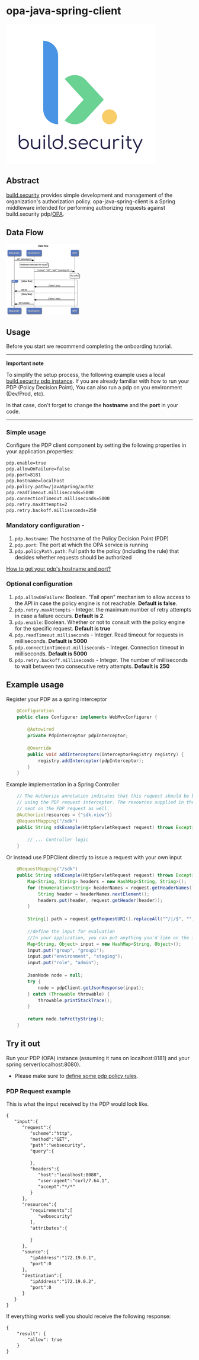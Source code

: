 # opa-java-spring-client

<img src="Logo-build.png" alt="drawing" width="400"/>

## Abstract
[build.security](https://docs.build.security/) provides simple development and management of the organization's authorization policy.
opa-java-spring-client is a Spring middleware intended for performing authorizing requests against build.security pdp/[OPA](https://www.openpolicyagent.org/).

## Data Flow
<img src="https://github.com/build-security/opa-express-middleware/blob/main/Data%20flow.png" alt="drawing" width="200"/>

## Usage
Before you start we recommend completing the onboarding tutorial.

---
**Important note**

To simplify the setup process, the following example uses a local [build.security pdp instance](https://docs.build.security/policy-decision-points-pdp/pdp-deployments/standalone-docker-1).
If you are already familiar with how to run your PDP (Policy Decision Point), You can also run a pdp on you environment (Dev/Prod, etc).

In that case, don't forget to change the **hostname** and the **port** in your code.

---
### Simple usage

Configure the PDP client component by setting the following properties in your 
application.properties:

    pdp.enable=true
    pdp.allowOnFailure=false
    pdp.port=8181
    pdp.hostname=localhost
    pdp.policy.path=/javaSpring/authz
    pdp.readTimeout.milliseconds=5000
    pdp.connectionTimeout.milliseconds=5000
    pdp.retry.maxAttempts=2
    pdp.retry.backoff.milliseconds=250
   
 ### Mandatory configuration - 

 1. `pdp.hostname`: The hostname of the Policy Decision Point (PDP)
 2. `pdp.port`: The port at which the OPA service is running
 3. `pdp.policyPath.path`: Full path to the policy (including the rule) that decides whether requests should be authorized
 
 [How to get your pdp's hostname and port?](https://docs.build.security/policy-decision-points-pdp#pdp-instances-section)
  ### Optional configuration
 1. `pdp.allowOnFailure`: Boolean. "Fail open" mechanism to allow access to the API in case the policy engine is not reachable. **Default is false**.
 2. `pdp.retry.maxAttempts` - Integer. the maximum number of retry attempts in case a failure occurs. **Default is 2**.
 3. `pdp.enable`: Boolean. Whether or not to consult with the policy engine for the specific request. **Default is true**
 4. `pdp.readTimeout.milliseconds` - Integer. Read timeout for requests in milliseconds. **Default is 5000**
 5. `pdp.connectionTimeout.milliseconds` - Integer. Connection timeout in milliseconds. **Default is 5000**
 6. `pdp.retry.backoff.milliseconds` - Integer. The number of milliseconds to wait between two consecutive retry attempts. **Default is 250**
## Example usage

Register your PDP as a spring interceptor
```java
    @Configuration
    public class Configurer implements WebMvcConfigurer {

        @Autowired
        private PdpInterceptor pdpInterceptor;

        @Override
        public void addInterceptors(InterceptorRegistry registry) {
            registry.addInterceptor(pdpInterceptor);
        }
    }
```

Example implementation in a Spring Controller 

```java
    // The Authorize annotation indicates that this request should be be authorized
    // using the PDP request interceptor. The resources supplied in the annotation will be
    // sent on the PDP request as well.
    @Authorize(resources = {"sdk.view"})
    @RequestMapping("/sdk")
    public String sdkExample(HttpServletRequest request) throws Exception {

        // ... Controller logic 
    }
```

Or instead use PDPClient directly to issue a request with your own input

```java
    @RequestMapping("/sdk")
    public String sdkExample(HttpServletRequest request) throws Exception {
        Map<String, String> headers = new HashMap<String, String>();
        for (Enumeration<String> headerNames = request.getHeaderNames(); headerNames.hasMoreElements(); ) {
            String header = headerNames.nextElement();
            headers.put(header, request.getHeader(header));
        }

        String[] path = request.getRequestURI().replaceAll("^/|/$", "").split("/");

        //define the input for evaluation
        //In your application, you can put anything you'd like on the input for policy evaluation
        Map<String, Object> input = new HashMap<String, Object>();
        input.put("group", "group1");
        input.put("environment", "staging");
        input.put("role", "admin");

        JsonNode node = null;
        try {
            node = pdpClient.getJsonResponse(input);
        } catch (Throwable throwable) {
            throwable.printStackTrace();
        }

        return node.toPrettyString();
    }
```
    
## Try it out

Run your PDP (OPA) instance (assuming it runs on localhost:8181) and your spring server(localhost:8080).  
* Please make sure to [define some pdp policy rules](https://docs.build.security/policies/creating-a-new-policy).
### PDP Request example

This is what the input received by the PDP would look like.

```
{
   "input":{
      "request":{
         "scheme":"http",
         "method":"GET",
         "path":"websecurity",
         "query":{
            
         },
         "headers":{
            "host":"localhost:8080",
            "user-agent":"curl/7.64.1",
            "accept":"*/*"
         }
      },
      "resources":{
         "requirements":[
            "websecurity"
         ],
         "attributes":{
            
         }
      },
      "source":{
         "ipAddress":"172.19.0.1",
         "port":0
      },
      "destination":{
         "ipAddress":"172.19.0.2",
         "port":0
      }
   }
}
```

If everything works well you should receive the following response:
```
{
    "result": {
        "allow": true
    }
}
```